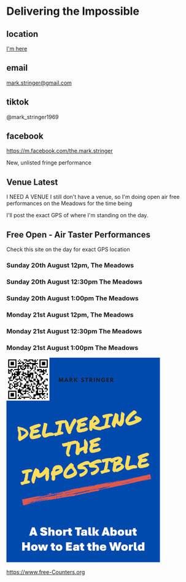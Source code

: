 # Delivering the Impossible

## location
 [I'm here](https://maps.app.goo.gl/VivwcfDyNrfvPyjg7)

## email
mark.stringer@gmail.com
## tiktok
@mark_stringer1969
## facebook
https://m.facebook.com/the.mark.stringer

New, unlisted fringe performance

## Venue Latest
I NEED A VENUE
I still don't have a venue, so I'm doing open air free performances on the Meadows for the time being

I'll post the exact GPS of where I'm standing on the day.

## Free Open - Air Taster Performances
Check this site on the day for exact GPS location
### Sunday 20th August 12pm, The Meadows
### Sunday 20th August 12:30pm The Meadows
### Sunday 20th August 1:00pm The Meadows
### Monday 21st August 12pm, The Meadows
### Monday 21st August 12:30pm The Meadows
### Monday 21st August 1:00pm The Meadows


<img src="cover.png" alt="HTML5 Icon" width="400">
<br>

 <a href='https://www.free-counters.org/'>https://www.free-Counters.org</a> <script type='text/javascript' src='https://www.freevisitorcounters.com/auth.php?id=e7bbf3132718a9b35a58a29dac7bc8dab49852d0'></script>
<script type="text/javascript" src="https://www.freevisitorcounters.com/en/home/counter/1064077/t/2"></script>

